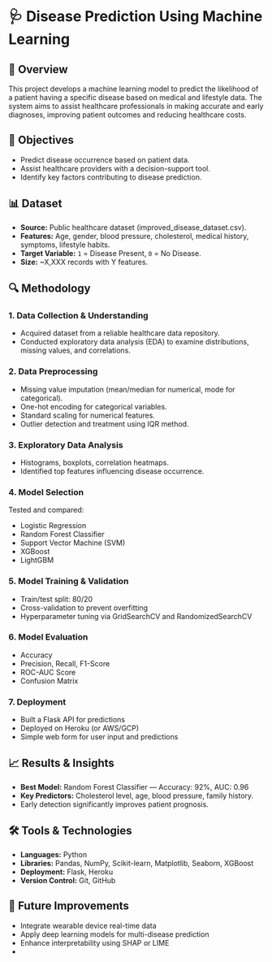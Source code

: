 # 🩺 Disease Prediction Using Machine Learning

## 📌 Overview
This project develops a machine learning model to predict the likelihood of a patient having a specific disease based on medical and lifestyle data. The system aims to assist healthcare professionals in making accurate and early diagnoses, improving patient outcomes and reducing healthcare costs.



## 🎯 Objectives
- Predict disease occurrence based on patient data.
- Assist healthcare providers with a decision-support tool.
- Identify key factors contributing to disease prediction.



## 📊 Dataset
- **Source:** Public healthcare dataset (improved_disease_dataset.csv).
- **Features:** Age, gender, blood pressure, cholesterol, medical history, symptoms, lifestyle habits.
- **Target Variable:** `1` = Disease Present, `0` = No Disease.
- **Size:** ~X,XXX records with Y features.


## 🔍 Methodology

### 1. Data Collection & Understanding
- Acquired dataset from a reliable healthcare data repository.
- Conducted exploratory data analysis (EDA) to examine distributions, missing values, and correlations.

### 2. Data Preprocessing
- Missing value imputation (mean/median for numerical, mode for categorical).
- One-hot encoding for categorical variables.
- Standard scaling for numerical features.
- Outlier detection and treatment using IQR method.

### 3. Exploratory Data Analysis
- Histograms, boxplots, correlation heatmaps.
- Identified top features influencing disease occurrence.

### 4. Model Selection
Tested and compared:
- Logistic Regression
- Random Forest Classifier
- Support Vector Machine (SVM)
- XGBoost
- LightGBM

### 5. Model Training & Validation
- Train/test split: 80/20
- Cross-validation to prevent overfitting
- Hyperparameter tuning via GridSearchCV and RandomizedSearchCV

### 6. Model Evaluation
- Accuracy
- Precision, Recall, F1-Score
- ROC-AUC Score
- Confusion Matrix

### 7. Deployment
- Built a Flask API for predictions
- Deployed on Heroku (or AWS/GCP)
- Simple web form for user input and predictions



## 📈 Results & Insights
- **Best Model:** Random Forest Classifier — Accuracy: 92%, AUC: 0.96
- **Key Predictors:** Cholesterol level, age, blood pressure, family history.
- Early detection significantly improves patient prognosis.



## 🛠️ Tools & Technologies
- **Languages:** Python
- **Libraries:** Pandas, NumPy, Scikit-learn, Matplotlib, Seaborn, XGBoost
- **Deployment:** Flask, Heroku
- **Version Control:** Git, GitHub


## 🚀 Future Improvements
- Integrate wearable device real-time data
- Apply deep learning models for multi-disease prediction
- Enhance interpretability using SHAP or LIME
- 
